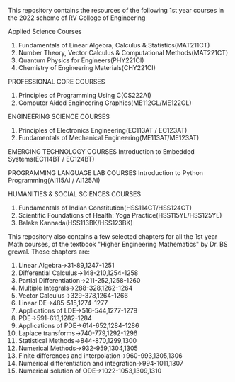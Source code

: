 This repository contains the resources of the following 1st year courses in the 2022 scheme of RV College of Engineering

Applied Science Courses
1) Fundamentals of Linear Algebra, Calculus & Statistics(MAT211CT)
2) Number Theory, Vector Calculus & Computational Methods(MAT221CT)
3) Quantum Physics for Engineers(PHY221CI)
4) Chemistry of Engineering Materials(CHY221CI)

PROFESSIONAL CORE COURSES
1) Principles of Programming Using C(CS222AI)
2) Computer Aided Engineering Graphics(ME112GL/ME122GL)

ENGINEERING SCIENCE COURSES
1) Principles of Electronics Engineering(EC113AT / EC123AT)
2) Fundamentals of Mechanical Engineering(ME113AT/ME123AT)

EMERGING TECHNOLOGY COURSES
Introduction to Embedded Systems(EC114BT / EC124BT)

PROGRAMMING LANGUAGE LAB COURSES
Introduction to Python Programming(AI115AI / AI125AI)

HUMANITIES & SOCIAL SCIENCES COURSES
1) Fundamentals of Indian Constitution(HSS114CT/HSS124CT)
2) Scientific Foundations of Health: Yoga Practice(HSS115YL/HSS125YL)
3) Balake Kannada(HSS113BK/HSS123BK)

This repository also contains a few selected chapters for all the 1st year Math courses, of the textbook "Higher Engineering Mathematics" by Dr. BS grewal. Those chapters are:
1) Linear Algebra->31-89,1247-1251
2) Differential Calculus->148-210,1254-1258
3) Partial Differentiation->211-252,1258-1260
4) Multiple Integrals->288-328,1262-1264
5) Vector Calculus->329-378,1264-1266
6) Linear DE->485-515,1274-1277
7) Applications of LDE->516-544,1277-1279
8) PDE->591-613,1282-1284
9) Applications of PDE->614-652,1284-1286
10) Laplace transforms->740-779,1292-1296
11) Statistical Methods->844-870,1299,1300
12) Numerical Methods->932-959,1304,1305
13) Finite differences and interpolation->960-993,1305,1306
14) Numerical differentiation and integration->994-1011,1307
15) Numerical solution of ODE->1022-1053,1309,1310

